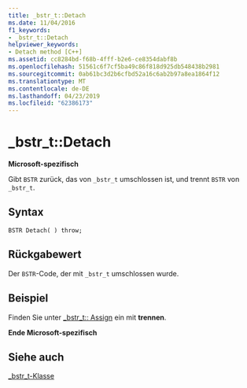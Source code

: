 ```yaml
---
title: _bstr_t::Detach
ms.date: 11/04/2016
f1_keywords:
- _bstr_t::Detach
helpviewer_keywords:
- Detach method [C++]
ms.assetid: cc8284bd-f68b-4fff-b2e6-ce8354dabf8b
ms.openlocfilehash: 51561c6f7cf5ba49c86f818d925db548438b2981
ms.sourcegitcommit: 0ab61bc3d2b6cfbd52a16c6ab2b97a8ea1864f12
ms.translationtype: MT
ms.contentlocale: de-DE
ms.lasthandoff: 04/23/2019
ms.locfileid: "62386173"
---
```

# <a name="bstrtdetach"></a>_bstr_t::Detach

**Microsoft-spezifisch**

Gibt `BSTR` zurück, das von `_bstr_t` umschlossen ist, und trennt `BSTR` von `_bstr_t`.

## <a name="syntax"></a>Syntax

```
BSTR Detach( ) throw;
```

## <a name="return-value"></a>Rückgabewert

Der `BSTR`-Code, der mit `_bstr_t` umschlossen wurde.

## <a name="example"></a>Beispiel

Finden Sie unter [_bstr_t:: Assign](../cpp/bstr-t-assign.md) ein mit **trennen**.

**Ende Microsoft-spezifisch**

## <a name="see-also"></a>Siehe auch

[_bstr_t-Klasse](../cpp/bstr-t-class.md)